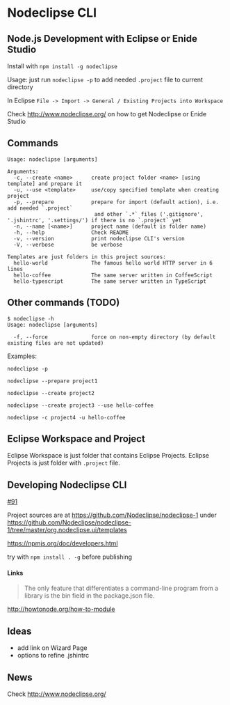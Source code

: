 

# Nodeclipse CLI 

## Node.js Development with Eclipse or Enide Studio

Install with `npm install -g nodeclipse`

Usage: just run `nodeclipse -p` to add needed `.project` file to current directory

In Eclipse `File -> Import -> General / Existing Projects into Workspace`

Check <http://www.nodeclipse.org/> on how to get Nodeclipse or Enide Studio

## Commands

	Usage: nodeclipse [arguments]

	Arguments:
	  -c, --create <name>      create project folder <name> [using template] and prepare it
	  -u, --use <template>     use/copy specified template when creating project
	  -p, --prepare            prepare for import (default action), i.e. add needed `.project`
	  							and other `.*` files ('.gitignore', '.jshintrc', '.settings/') if there is no `.project` yet
	  -n, --name [<name>]      project name (default is folder name)
	  -h, --help               Check README
	  -v, --version            print nodeclipse CLI's version
	  -V, --verbose            be verbose

	Templates are just folders in this project sources:
	  hello-world              The famous hello world HTTP server in 6 lines
	  hello-coffee	           The same server written in CoffeeScript
	  hello-typescript         The same server written in TypeScript

## Other commands (TODO)

	$ nodeclipse -h
	Usage: nodeclipse [arguments]
	
      -f, --force              force on non-empty directory (by default existing files are not updated)

Examples:

	nodeclipse -p
	
	nodeclipse --prepare project1
	
	nodeclipse --create project2
	
	nodeclipse --create project3 --use hello-coffee
	
	nodeclipse -c project4 -u hello-coffee

## Eclipse Workspace and Project

Eclipse Workspace is just folder that contains Eclipse Projects.
Eclipse Projects is just folder with `.project` file.

## Developing Nodeclipse CLI

[#91](https://github.com/Nodeclipse/nodeclipse-1/issues/91)

Project sources are at https://github.com/Nodeclipse/nodeclipse-1
under https://github.com/Nodeclipse/nodeclipse-1/tree/master/org.nodeclipse.ui/templates

<https://npmjs.org/doc/developers.html>

try with `npm install . -g` before publishing

#### Links

> The only feature that differentiates a command-line program from a library is the bin field in the package.json file.

<http://howtonode.org/how-to-module>

## Ideas

- add link on Wizard Page
- options to refine .jshintrc

## News

Check <http://www.nodeclipse.org/>
